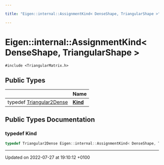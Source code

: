 ```yaml
---

title: "Eigen::internal::AssignmentKind< DenseShape, TriangularShape >"

---
```


# Eigen::internal::AssignmentKind< DenseShape, TriangularShape >






`#include <TriangularMatrix.h>`

## Public Types

|                | Name           |
| -------------- | -------------- |
| typedef <a href="http://example.org/classes/structeigen_1_1internal_1_1triangular2dense/">Triangular2Dense</a> | **[Kind](http://example.org/classes/structeigen_1_1internal_1_1assignmentkind_3_01denseshape_00_01triangularshape_01_4/#typedef-kind)**  |

## Public Types Documentation

### typedef Kind

```cpp
typedef Triangular2Dense Eigen::internal::AssignmentKind< DenseShape, TriangularShape >::Kind;
```


-------------------------------

Updated on 2022-07-27 at 19:10:12 +0100